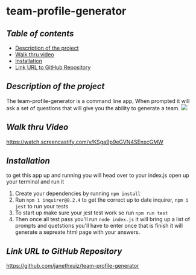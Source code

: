 # team-profile-generator

## **_Table of contents_**
* [Description of the project](#description-of-the-project)
* [Walk thru video](#walk-thru-video)
* [Installation](#installation)
* [Link URL to GitHub Repository](#link-URL-to-GitHub-repository)

## **_Description of the project_**
The team-profile-generator is a command line app, When prompted it will ask a set of questions that will give you the ability to generate a team.
![](./module%2010%20team%20generator.gif)

## **_Walk thru Video_**
https://watch.screencastify.com/v/KSga9p9eGVN4SEnxcGMW

## **_Installation_**
to get this app up and running you will head over to your index.js open up your terminal and run it

1. Create your dependencies by running ``npm install``
2. Run ``npm i inquirer@8.2.4`` to get the correct up to date inquirer, ``npm i jest`` to run your tests
4. To start up make sure your jest test work so run ``npm run test`` 
5. Then once all test pass you'll run ``node index.js`` it will bring up a list of prompts and quetstions you'll have to enter once that is finish it will generate a sepreate html page with your answers.

## **_Link URL to GitHub Repository_**
https://github.com/janethxuiz/team-profile-generator